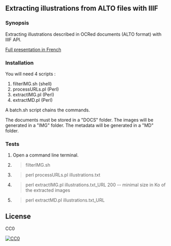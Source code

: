 ## Extracting illustrations from ALTO files with IIIF


### Synopsis
Extracting illustrations described in OCRed documents (ALTO format) with IIIF API. 

[Full presentation in French](https://altomator.wordpress.com/2015/11/15/extraire-les-illustrations-dune-collection-de-documents-alto-avec-iiif/)

### Installation
You will need 4 scripts :

1. filterIMG.sh (shell)
2. processURLs.pl (Perl)
3. extractIMG.pl (Perl)
4. extractMD.pl (Perl)

A batch.sh script chains the commands.

The documents must be stored in a "DOCS" folder.
The images will be generated in a "IMG" folder.
The metadata will be generated in a "MD" folder.

### Tests
1. Open a command line terminal.
2. > filterIMG.sh
2. > perl processURLs.pl illustrations.txt
3. > perl extractIMG.pl illustrations.txt_URL 200   --  minimal size in Ko of the extracted images
4. > perl extractMD.pl illustrations.txt_URL


## License
CC0

<a href="http://creativecommons.org/publicdomain/zero/1.0/"><img src="https://camo.githubusercontent.com/4df6de8c11e31c357bf955b12ab8c55f55c48823/68747470733a2f2f6c6963656e7365627574746f6e732e6e65742f702f7a65726f2f312e302f38387833312e706e67" alt="CC0" data-canonical-src="https://licensebuttons.net/p/zero/1.0/88x31.png" style="max-width:100%;"></a>
